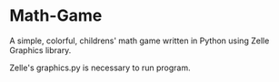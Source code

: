 # Math-Game
A simple, colorful, childrens' math game written in Python using Zelle Graphics library.

Zelle's graphics.py is necessary to run program.

